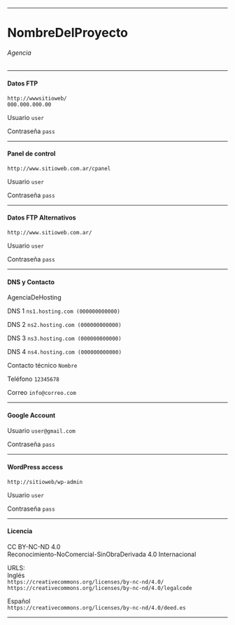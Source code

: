 ***
# NombreDelProyecto
###### Agencia  
***

#### Datos FTP
`http://wwwsitioweb/`  
`000.000.000.00`

Usuario
`user`

Contraseña
`pass`  
***


#### Panel de control
`http://www.sitioweb.com.ar/cpanel`

Usuario 
`user`

Contraseña
`pass`  
***


#### Datos FTP Alternativos
`http://www.sitioweb.com.ar/`

Usuario
`user`

Contraseña
`pass`  
***


#### DNS y Contacto
AgenciaDeHosting

DNS 1
`ns1.hosting.com (000000000000)`

DNS 2
`ns2.hosting.com (000000000000)`

DNS 3
`ns3.hosting.com (000000000000)`

DNS 4
`ns4.hosting.com (000000000000)`

Contacto técnico
`Nombre` 

Teléfono
`12345678`

Correo
`info@correo.com`  
***


#### Google Account
Usuario
`user@gmail.com`

Contraseña
`pass`  
***


#### WordPress access
`http://sitioweb/wp-admin`

Usuario
`user`

Contraseña
`pass`  
***


#### Licencia
CC BY-NC-ND 4.0  
Reconocimiento-NoComercial-SinObraDerivada 4.0 Internacional  

URLS:  
Inglés  
`https://creativecommons.org/licenses/by-nc-nd/4.0/`  
`https://creativecommons.org/licenses/by-nc-nd/4.0/legalcode` 
 
Español  
`https://creativecommons.org/licenses/by-nc-nd/4.0/deed.es`  
***